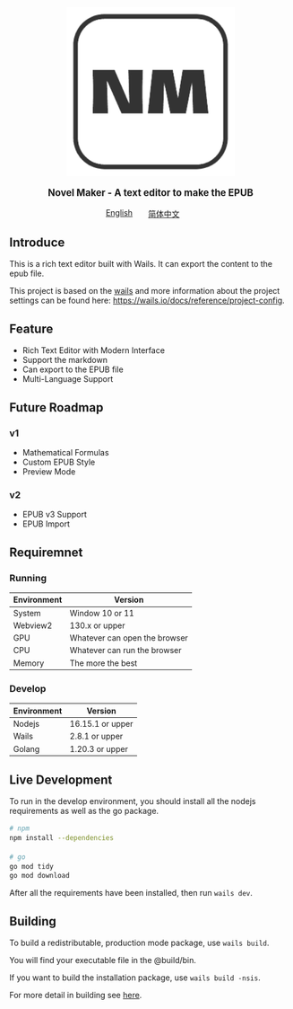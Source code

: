 <div style="display:flex;justify-content:center;align-item:center;">
    <div>
        <img src="./appicon.png" style="height:300px;width:300px">
    </div>
</div>
<div style="display:flex;justify-content:center;">
    <p style="font-size:1.2em;font-weight:bold">Novel Maker - A text editor to make the EPUB</p>
</div>
<div style="display:flex;justify-content: center;width:100%;flex-direction:row">
    <a href="./README.md" style="margin-right: 2em">English</a>
    <a href="./README_zh.md" style="margin-right: 2em">简体中文</a>
</div>

## Introduce

This is a rich text editor built with Wails. It can export the content to the epub file.

This project is based on the [wails](https://wails.io/) and more information about the project settings can be found
here: https://wails.io/docs/reference/project-config.

## Feature
- Rich Text Editor with Modern Interface
- Support the markdown
- Can export to the EPUB file
- Multi-Language Support

## Future Roadmap
### v1
- Mathematical Formulas
- Custom EPUB Style
- Preview Mode

### v2
- EPUB v3 Support
- EPUB Import 

## Requiremnet
### Running
|Environment|Version|
|---|---|
|System|Window 10 or 11|
|Webview2|130.x or upper|
|GPU|Whatever can open the browser|
|CPU|Whatever can run the browser|
|Memory|The more the best|

### Develop
|Environment|Version|
|---|---|
|Nodejs|16.15.1 or upper|
|Wails|2.8.1 or upper|
|Golang|1.20.3 or upper|

## Live Development

To run in the develop environment, you should install all the nodejs requirements as well as the go package.

```bash
# npm
npm install --dependencies

# go
go mod tidy
go mod download
```

After all the requirements have been installed, then run `wails dev`.

## Building

To build a redistributable, production mode package, use `wails build`.

You will find your executable file in the @build/bin.

If you want to build the installation package, use `wails build -nsis`.

For more detail in building see [here](https://wails.io/docs/next/reference/cli).